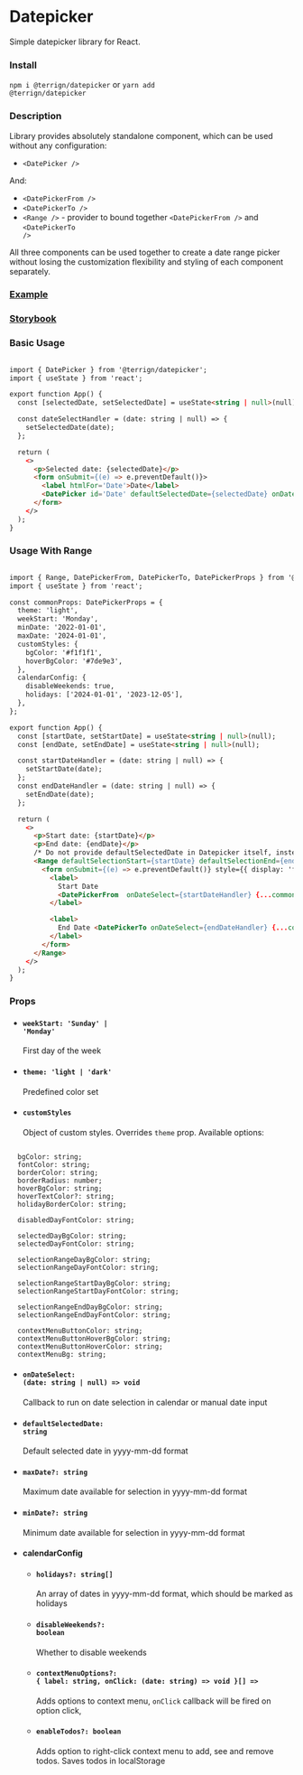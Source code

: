 # Datepicker

Simple datepicker library for React.

### Install

<code>npm i @terrign/datepicker</code>
or
<code>yarn add @terrign/datepicker</code>

### Description

Library provides absolutely standalone component, which can be used without any configuration:

- <code>\<DatePicker /></code>

And:

- <code>\<DatePickerFrom /></code>
- <code>\<DatePickerTo /></code>
- <code>\<Range /></code> - provider to bound together <code>\<DatePickerFrom /></code> and <code>\<DatePickerTo /></code>

All three components can be used together to create a date range picker without losing the customization flexibility and styling of each component separately.

### [Example](https://datepicker-demo.netlify.app/)

### [Storybook](https://develop--65b39056d863915c37e6299e.chromatic.com/)

### Basic Usage

```html

import { DatePicker } from '@terrign/datepicker';
import { useState } from 'react';

export function App() {
  const [selectedDate, setSelectedDate] = useState<string | null>(null);

  const dateSelectHandler = (date: string | null) => {
    setSelectedDate(date);
  };

  return (
    <>
      <p>Selected date: {selectedDate}</p>
      <form onSubmit={(e) => e.preventDefault()}>
        <label htmlFor='Date'>Date</label>
        <DatePicker id='Date' defaultSelectedDate={selectedDate} onDateSelect={dateSelectHandler} />
      </form>
    </>
  );
}
```

### Usage With Range

```html

import { Range, DatePickerFrom, DatePickerTo, DatePickerProps } from '@terrign/datepicker';
import { useState } from 'react';

const commonProps: DatePickerProps = {
  theme: 'light',
  weekStart: 'Monday',
  minDate: '2022-01-01',
  maxDate: '2024-01-01',
  customStyles: {
    bgColor: '#f1f1f1',
    hoverBgColor: '#7de9e3',
  },
  calendarConfig: {
    disableWeekends: true,
    holidays: ['2024-01-01', '2023-12-05'],
  },
};

export function App() {
  const [startDate, setStartDate] = useState<string | null>(null);
  const [endDate, setEndDate] = useState<string | null>(null);

  const startDateHandler = (date: string | null) => {
    setStartDate(date);
  };
  const endDateHandler = (date: string | null) => {
    setEndDate(date);
  };

  return (
    <>
      <p>Start date: {startDate}</p>
      <p>End date: {endDate}</p>
      /* Do not provide defaultSelectedDate in Datepicker itself, instead use defaultSelectionStart and defaultSelectionEnd Range props */
      <Range defaultSelectionStart={startDate} defaultSelectionEnd={endDate}>
        <form onSubmit={(e) => e.preventDefault()} style={{ display: 'flex' }}>
          <label>
            Start Date
            <DatePickerFrom  onDateSelect={startDateHandler} {...commonProps} />
          </label>

          <label>
            End Date <DatePickerTo onDateSelect={endDateHandler} {...commonProps} />
          </label>
        </form>
      </Range>
    </>
  );
}
```

### Props

- #### <code>weekStart: 'Sunday' | 'Monday'</code>

  First day of the week

- #### <code>theme: 'light | 'dark'</code>

  Predefined color set

- #### <code>customStyles</code>
  Object of custom styles. Overrides <code>theme</code> prop. Available options:

<pre><code>
  bgColor: string;
  fontColor: string;
  borderColor: string;
  borderRadius: number;
  hoverBgColor: string;
  hoverTextColor?: string;
  holidayBorderColor: string;

  disabledDayFontColor: string;

  selectedDayBgColor: string;
  selectedDayFontColor: string;

  selectionRangeDayBgColor: string;
  selectionRangeDayFontColor: string;

  selectionRangeStartDayBgColor: string;
  selectionRangeStartDayFontColor: string;

  selectionRangeEndDayBgColor: string;
  selectionRangeEndDayFontColor: string;

  contextMenuButtonColor: string;
  contextMenuButtonHoverBgColor: string;
  contextMenuButtonHoverColor: string;
  contextMenuBg: string;
</code></pre>

- #### <code>onDateSelect: (date: string | null) => void</code>

  Callback to run on date selection in calendar or manual date input

- #### <code>defaultSelectedDate: string</code>

  Default selected date in yyyy-mm-dd format

- #### <code>maxDate?: string</code>

  Maximum date available for selection in yyyy-mm-dd format

- #### <code>minDate?: string</code>

  Minimum date available for selection in yyyy-mm-dd format

- #### calendarConfig

  - #### <code>holidays?: string[]</code>

    An array of dates in yyyy-mm-dd format, which should be marked as holidays

  - #### <code>disableWeekends?: boolean</code>

    Whether to disable weekends

  - #### <code>contextMenuOptions?: { label: string, onClick: (date: string) => void }[] => </code>

    Adds options to context menu, <code>onClick</code> callback will be fired on option click,

  - #### <code>enableTodos?: boolean</code>

    Adds option to right-click context menu to add, see and remove todos. Saves todos in localStorage
